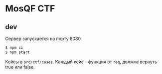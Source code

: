 # MosQF CTF

## dev

Сервер запускается на порту 8080

```bash
$ npm ci
$ npm start
```

Кейсы в `src/ctf/cases`. Каждый кейс -  функция от `req`, должна вернуть true или false.
